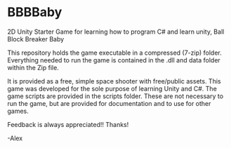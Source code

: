 # BBBBaby
2D Unity Starter Game for learning how to program C# and learn unity, Ball Block Breaker Baby

This repository holds the game executable in a compressed (7-zip) folder. Everything needed to run the game is contained in the .dll and data folder within the Zip file.

It is provided as a free, simple space shooter with free/public assets. This game was developed for the sole purpose of learning Unity and C#. The game scripts are provided in the scripts folder. These are not necessary to run the game, but are provided for documentation and to use for other games.

Feedback is always appreciated!! Thanks!

-Alex
